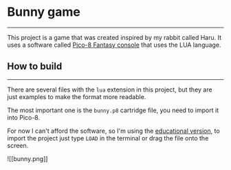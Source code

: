 # Bunny game

---

This project is a game that was created inspired by my rabbit called Haru. It uses a software called [Pico-8 Fantasy console](https://www.lexaloffle.com/pico-8.php#m) that uses the LUA language.

## How to build

---

There are several files with the `lua` extension in this project, but they are just examples to make the format more readable.

The most important one is the `bunny.p8` cartridge file, you need to import it into Pico-8.

For now I can't afford the software, so I'm using the [educational version](https://www.pico-8-edu.com/), to import the project just type `LOAD` in the terminal or drag the file onto the screen.

![[bunny.png]]
